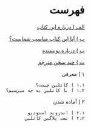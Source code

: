 <div dir="rtl">

# فهرست

[الف ) درباره این کتاب](https://github.com/sinadarvi/kotlin-for-android-developers-fa/blob/master/src/about-this-book/README.md)

[ب ) آیا این کتاب مناسب شماست؟](https://github.com/sinadarvi/kotlin-for-android-developers-fa/blob/master/src/is-this-book-for-you/README.md)

[پ ) درباره نویسنده](https://github.com/sinadarvi/kotlin-for-android-developers-fa/blob/master/src/about-author/README.md)

[ت ) چند سخن مترجم](https://github.com/sinadarvi/kotlin-for-android-developers-fa/blob/master/src/translator-talk/README.md)

۱ ) معرفی

    ۱.۱ ) کاتلین چیست؟
    ۱.۲ ) با کاتلین به چه میرسیم؟

۲ )‌ آماده شدن

    ۲.۱ ) اندروید استودیو
    ۲.۲ )‌ نصب پلاگین کاتلین